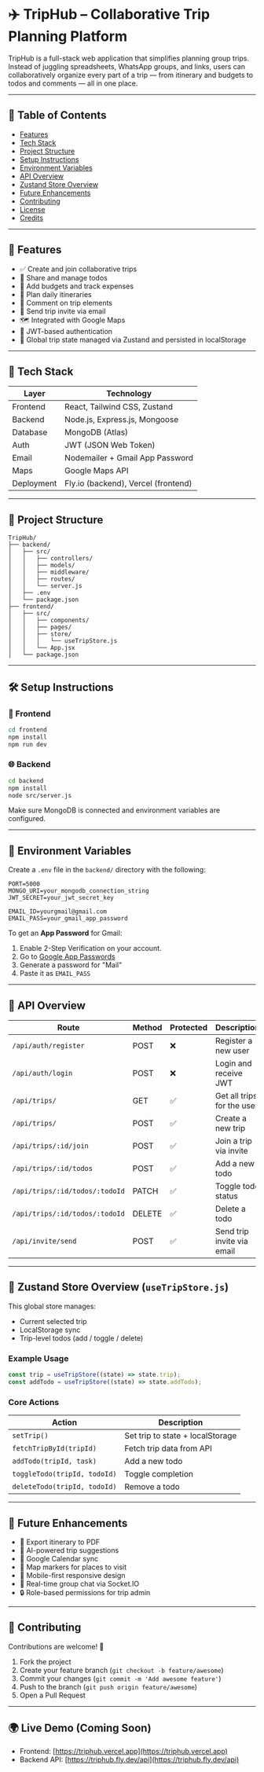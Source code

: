 # ✈️ TripHub – Collaborative Trip Planning Platform

TripHub is a full-stack web application that simplifies planning group trips. Instead of juggling spreadsheets, WhatsApp groups, and links, users can collaboratively organize every part of a trip — from itinerary and budgets to todos and comments — all in one place.

---

## 📌 Table of Contents

- [Features](#features)
- [Tech Stack](#tech-stack)
- [Project Structure](#project-structure)
- [Setup Instructions](#setup-instructions)
- [Environment Variables](#environment-variables)
- [API Overview](#api-overview)
- [Zustand Store Overview](#zustand-store-overview)
- [Future Enhancements](#future-enhancements)
- [Contributing](#contributing)
- [License](#license)
- [Credits](#credits)

---

## 🌟 Features

- ✅ Create and join collaborative trips
- 📝 Share and manage todos
- 🧾 Add budgets and track expenses
- 📅 Plan daily itineraries
- 💬 Comment on trip elements
- 📩 Send trip invite via email
- 🗺️ Integrated with Google Maps
- 🔐 JWT-based authentication
- 💾 Global trip state managed via Zustand and persisted in localStorage

---

## 🧰 Tech Stack

| Layer         | Technology                         |
|---------------|------------------------------------|
| Frontend      | React, Tailwind CSS, Zustand       |
| Backend       | Node.js, Express.js, Mongoose      |
| Database      | MongoDB (Atlas)                    |
| Auth          | JWT (JSON Web Token)               |
| Email         | Nodemailer + Gmail App Password    |
| Maps          | Google Maps API                    |
| Deployment    | Fly.io (backend), Vercel (frontend) |

---

## 📁 Project Structure

```
TripHub/
├── backend/
│   ├── src/
│   │   ├── controllers/
│   │   ├── models/
│   │   ├── middleware/
│   │   ├── routes/
│   │   └── server.js
│   ├── .env
│   └── package.json
├── frontend/
│   ├── src/
│   │   ├── components/
│   │   ├── pages/
│   │   ├── store/
│   │   │   └── useTripStore.js
│   │   └── App.jsx
│   └── package.json
```

---

## 🛠️ Setup Instructions

### 🚀 Frontend

```bash
cd frontend
npm install
npm run dev
```

### 🌐 Backend

```bash
cd backend
npm install
node src/server.js
```

Make sure MongoDB is connected and environment variables are configured.

---

## 🔐 Environment Variables

Create a `.env` file in the `backend/` directory with the following:

```env
PORT=5000
MONGO_URI=your_mongodb_connection_string
JWT_SECRET=your_jwt_secret_key

EMAIL_ID=yourgmail@gmail.com
EMAIL_PASS=your_gmail_app_password
```

To get an **App Password** for Gmail:
1. Enable 2-Step Verification on your account.
2. Go to [Google App Passwords](https://myaccount.google.com/apppasswords)
3. Generate a password for "Mail"
4. Paste it as `EMAIL_PASS`

---

## 🔗 API Overview

| Route                          | Method | Protected | Description                          |
|--------------------------------|--------|-----------|--------------------------------------|
| `/api/auth/register`          | POST   | ❌        | Register a new user                  |
| `/api/auth/login`             | POST   | ❌        | Login and receive JWT                |
| `/api/trips/`                 | GET    | ✅        | Get all trips for the user           |
| `/api/trips/`                 | POST   | ✅        | Create a new trip                    |
| `/api/trips/:id/join`         | POST   | ✅        | Join a trip via invite               |
| `/api/trips/:id/todos`        | POST   | ✅        | Add a new todo                       |
| `/api/trips/:id/todos/:todoId`| PATCH  | ✅        | Toggle todo status                   |
| `/api/trips/:id/todos/:todoId`| DELETE | ✅        | Delete a todo                        |
| `/api/invite/send`            | POST   | ✅        | Send trip invite via email          |

---

## 💾 Zustand Store Overview (`useTripStore.js`)

This global store manages:
- Current selected trip
- LocalStorage sync
- Trip-level todos (add / toggle / delete)

### Example Usage

```jsx
const trip = useTripStore((state) => state.trip);
const addTodo = useTripStore((state) => state.addTodo);
```

### Core Actions

| Action         | Description                            |
|----------------|----------------------------------------|
| `setTrip()`    | Set trip to state + localStorage       |
| `fetchTripById(tripId)` | Fetch trip data from API      |
| `addTodo(tripId, task)` | Add a new todo                |
| `toggleTodo(tripId, todoId)` | Toggle completion        |
| `deleteTodo(tripId, todoId)` | Remove a todo            |

---

## 🚧 Future Enhancements

- 📄 Export itinerary to PDF
- 🤖 AI-powered trip suggestions
- 📆 Google Calendar sync
- 📍 Map markers for places to visit
- 📱 Mobile-first responsive design
- 🔔 Real-time group chat via Socket.IO
- 🔒 Role-based permissions for trip admin

---

## 🤝 Contributing

Contributions are welcome! 🚀

1. Fork the project
2. Create your feature branch (`git checkout -b feature/awesome`)
3. Commit your changes (`git commit -m 'Add awesome feature'`)
4. Push to the branch (`git push origin feature/awesome`)
5. Open a Pull Request

---


## 🌍 Live Demo (Coming Soon)

- Frontend: [https://triphub.vercel.app](https://triphub.vercel.app)
- Backend API: [https://triphub.fly.dev/api](https://triphub.fly.dev/api)
